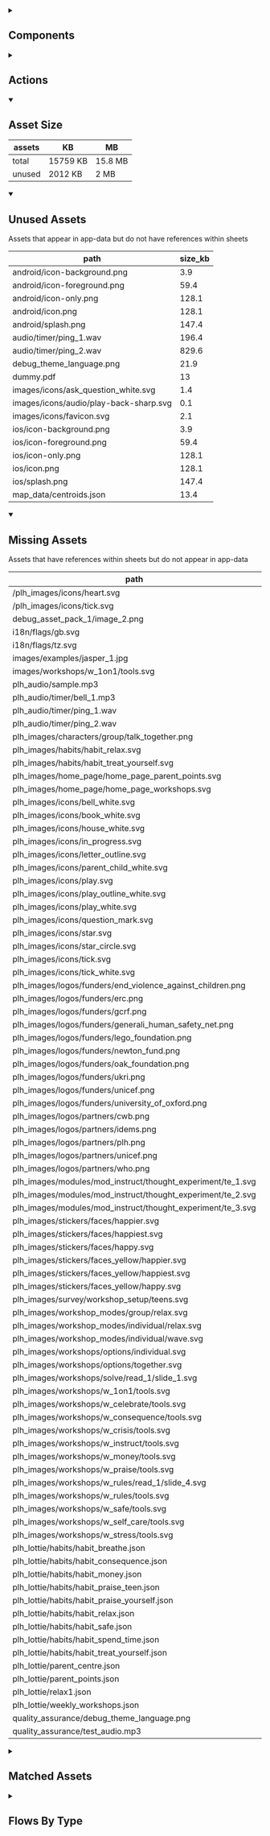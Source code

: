 <details >
<summary><h2>Components</h2></summary>

| type | count |
| --- | --- |
| accordion | 4 |
| advanced_dashed_box | 2 |
| animated_section | 5 |
| animated_slides | 1 |
| audio | 14 |
| button | 181 |
| calendar | 1 |
| carousel | 7 |
| colour_palette | 1 |
| combo_box | 45 |
| dashed_box | 23 |
| data_items | 36 |
| debug_toggle | 1 |
| declare_field_default | 1 |
| declare_global_constant | 1 |
| display_grid | 3 |
| display_group | 111 |
| drawer | 1 |
| form | 8 |
| html | 4 |
| image | 22 |
| items | 45 |
| latex | 1 |
| lottie_animation | 11 |
| map | 1 |
| nav_group | 6 |
| navigation_bar | 6 |
| number_selector | 9 |
| odk_form | 1 |
| parent_point_box | 12 |
| parent_point_counter | 4 |
| pdf | 3 |
| progress_path | 2 |
| qr_code | 1 |
| radio_button_grid | 9 |
| radio_group | 74 |
| radio_group_grid | 5 |
| round_button | 15 |
| select_text | 5 |
| set_default | 1 |
| set_field | 26 |
| set_variable | 558 |
| simple_checkbox | 26 |
| slider | 32 |
| square_button | 8 |
| subtitle | 45 |
| task_card | 15 |
| task_progress_bar | 2 |
| template | 116 |
| text | 656 |
| text_area | 5 |
| text_box | 30 |
| text_bubble | 7 |
| tile_component | 22 |
| timer | 21 |
| title | 356 |
| toggle_bar | 35 |
| update_action_list | 2 |
| video | 3 |
| workshops_accordion | 2 |
</details>

<details >
<summary><h2>Actions</h2></summary>

| type | count |
| --- | --- |
| app_update | 3 |
| asset_pack | 2 |
| auth | 2 |
| download_assets | 1 |
| emit: @local.child_local_variable | 1 |
| emit: completed | 36 |
| emit: force_reload | 23 |
| emit: force_reprocess | 20 |
| emit: force_restart | 2 |
| emit: server_sync | 6 |
| emit: set_language | 4 |
| emit: set_skin | 1 |
| emit: set_theme | 2 |
| emit: translator_mode_toggle | 1 |
| emit: uncompleted | 12 |
| feedback | 9 |
| go_to | 49 |
| go_to_url | 5 |
| invalid_action | 1 |
| open_external | 2 |
| pop_up | 33 |
| process_template | 2 |
| reset_app | 1 |
| save_to_device | 2 |
| set_field | 97 |
| set_items | 2 |
| set_local | 17 |
| share | 6 |
| start_tour | 2 |
| task | 2 |
| track_event | 2 |
| user | 1 |
</details>

<details open>
<summary><h2>Asset Size</h2></summary>

| assets | KB | MB |
| --- | --- | --- |
| total | 15759 KB | 15.8 MB |
| unused | 2012 KB | 2 MB |
</details>

<details open>
<summary><h2>Unused Assets</h2></summary>

Assets that appear in app-data but do not have references within sheets

| path | size_kb |
| --- | --- |
| android/icon-background.png | 3.9 |
| android/icon-foreground.png | 59.4 |
| android/icon-only.png | 128.1 |
| android/icon.png | 128.1 |
| android/splash.png | 147.4 |
| audio/timer/ping_1.wav | 196.4 |
| audio/timer/ping_2.wav | 829.6 |
| debug_theme_language.png | 21.9 |
| dummy.pdf | 13 |
| images/icons/ask_question_white.svg | 1.4 |
| images/icons/audio/play-back-sharp.svg | 0.1 |
| images/icons/favicon.svg | 2.1 |
| ios/icon-background.png | 3.9 |
| ios/icon-foreground.png | 59.4 |
| ios/icon-only.png | 128.1 |
| ios/icon.png | 128.1 |
| ios/splash.png | 147.4 |
| map_data/centroids.json | 13.4 |
</details>

<details open>
<summary><h2>Missing Assets</h2></summary>

Assets that have references within sheets but do not appear in app-data

| path | count |
| --- | --- |
| /plh_images/icons/heart.svg | 33 |
| /plh_images/icons/tick.svg | 20 |
| debug_asset_pack_1/image_2.png | 1 |
| i18n/flags/gb.svg | 2 |
| i18n/flags/tz.svg | 2 |
| images/examples/jasper_1.jpg | 1 |
| images/workshops/w_1on1/tools.svg | 1 |
| plh_audio/sample.mp3 | 2 |
| plh_audio/timer/bell_1.mp3 | 2 |
| plh_audio/timer/ping_1.wav | 1 |
| plh_audio/timer/ping_2.wav | 1 |
| plh_images/characters/group/talk_together.png | 1 |
| plh_images/habits/habit_relax.svg | 3 |
| plh_images/habits/habit_treat_yourself.svg | 1 |
| plh_images/home_page/home_page_parent_points.svg | 1 |
| plh_images/home_page/home_page_workshops.svg | 1 |
| plh_images/icons/bell_white.svg | 3 |
| plh_images/icons/book_white.svg | 3 |
| plh_images/icons/house_white.svg | 3 |
| plh_images/icons/in_progress.svg | 7 |
| plh_images/icons/letter_outline.svg | 1 |
| plh_images/icons/parent_child_white.svg | 3 |
| plh_images/icons/play.svg | 2 |
| plh_images/icons/play_outline_white.svg | 2 |
| plh_images/icons/play_white.svg | 1 |
| plh_images/icons/question_mark.svg | 2 |
| plh_images/icons/star.svg | 18 |
| plh_images/icons/star_circle.svg | 2 |
| plh_images/icons/tick.svg | 1 |
| plh_images/icons/tick_white.svg | 7 |
| plh_images/logos/funders/end_violence_against_children.png | 1 |
| plh_images/logos/funders/erc.png | 1 |
| plh_images/logos/funders/gcrf.png | 1 |
| plh_images/logos/funders/generali_human_safety_net.png | 1 |
| plh_images/logos/funders/lego_foundation.png | 1 |
| plh_images/logos/funders/newton_fund.png | 1 |
| plh_images/logos/funders/oak_foundation.png | 1 |
| plh_images/logos/funders/ukri.png | 1 |
| plh_images/logos/funders/unicef.png | 1 |
| plh_images/logos/funders/university_of_oxford.png | 1 |
| plh_images/logos/partners/cwb.png | 1 |
| plh_images/logos/partners/idems.png | 1 |
| plh_images/logos/partners/plh.png | 1 |
| plh_images/logos/partners/unicef.png | 1 |
| plh_images/logos/partners/who.png | 1 |
| plh_images/modules/mod_instruct/thought_experiment/te_1.svg | 2 |
| plh_images/modules/mod_instruct/thought_experiment/te_2.svg | 1 |
| plh_images/modules/mod_instruct/thought_experiment/te_3.svg | 1 |
| plh_images/stickers/faces/happier.svg | 2 |
| plh_images/stickers/faces/happiest.svg | 2 |
| plh_images/stickers/faces/happy.svg | 2 |
| plh_images/stickers/faces_yellow/happier.svg | 4 |
| plh_images/stickers/faces_yellow/happiest.svg | 2 |
| plh_images/stickers/faces_yellow/happy.svg | 4 |
| plh_images/survey/workshop_setup/teens.svg | 1 |
| plh_images/workshop_modes/group/relax.svg | 3 |
| plh_images/workshop_modes/individual/relax.svg | 4 |
| plh_images/workshop_modes/individual/wave.svg | 11 |
| plh_images/workshops/options/individual.svg | 2 |
| plh_images/workshops/options/together.svg | 1 |
| plh_images/workshops/solve/read_1/slide_1.svg | 1 |
| plh_images/workshops/w_1on1/tools.svg | 1 |
| plh_images/workshops/w_celebrate/tools.svg | 1 |
| plh_images/workshops/w_consequence/tools.svg | 1 |
| plh_images/workshops/w_crisis/tools.svg | 1 |
| plh_images/workshops/w_instruct/tools.svg | 1 |
| plh_images/workshops/w_money/tools.svg | 1 |
| plh_images/workshops/w_praise/tools.svg | 1 |
| plh_images/workshops/w_rules/read_1/slide_4.svg | 1 |
| plh_images/workshops/w_rules/tools.svg | 1 |
| plh_images/workshops/w_safe/tools.svg | 1 |
| plh_images/workshops/w_self_care/tools.svg | 5 |
| plh_images/workshops/w_stress/tools.svg | 1 |
| plh_lottie/habits/habit_breathe.json | 1 |
| plh_lottie/habits/habit_consequence.json | 1 |
| plh_lottie/habits/habit_money.json | 1 |
| plh_lottie/habits/habit_praise_teen.json | 1 |
| plh_lottie/habits/habit_praise_yourself.json | 3 |
| plh_lottie/habits/habit_relax.json | 2 |
| plh_lottie/habits/habit_safe.json | 1 |
| plh_lottie/habits/habit_spend_time.json | 1 |
| plh_lottie/habits/habit_treat_yourself.json | 1 |
| plh_lottie/parent_centre.json | 6 |
| plh_lottie/parent_points.json | 1 |
| plh_lottie/relax1.json | 1 |
| plh_lottie/weekly_workshops.json | 1 |
| quality_assurance/debug_theme_language.png | 1 |
| quality_assurance/test_audio.mp3 | 6 |
</details>

<details >
<summary><h2>Matched Assets</h2></summary>

Assets that are used within sheets and also can be found in the synced asset data

| path | size_kb | count |
| --- | --- | --- |
| audio/test_audio.mp3 | 43.4 | 6 |
| debug_asset_pack_1/image_1.png | 8.8 | 1 |
| debug_asset_pack_1/image_3.png | 9.6 | 1 |
| debug_asset_pack_1/image_4.png | 11.9 | 1 |
| example_pdf.pdf | 139.4 | 3 |
| images/avatar_1.png | 60.5 | 7 |
| images/example/110-536x354.jpg | 39.1 | 1 |
| images/example/344-536x354.jpg | 13.9 | 1 |
| images/example/408-536x354.jpg | 23.2 | 1 |
| images/example/423-536x354.jpg | 30.3 | 1 |
| images/example/circular.png | 15.7 | 5 |
| images/example/jasper_1.jpg | 527.3 | 22 |
| images/faces/happy.svg | 0.6 | 2 |
| images/faces/neutral.svg | 0.5 | 2 |
| images/faces/sad.svg | 1.1 | 2 |
| images/icons/audio/pause-sharp.svg | 0.1 | 1 |
| images/icons/audio/play-forward-sharp.svg | 0.1 | 1 |
| images/icons/audio/play-sharp.svg | 0.1 | 2 |
| images/icons/book_white.svg | 0.7 | 9 |
| images/icons/globe_blue.svg | 3.9 | 11 |
| images/icons/heart_blue.svg | 1.4 | 21 |
| images/icons/heart_outline.svg | 0.6 | 4 |
| images/icons/house_white.svg | 0.6 | 1 |
| images/icons/in_progress.svg | 1.1 | 8 |
| images/icons/leaf_blue.svg | 1.7 | 8 |
| images/icons/reader_blue.svg | 1.4 | 6 |
| images/icons/school_blue.svg | 1.6 | 8 |
| images/icons/star_white.svg | 1 | 1 |
| images/icons/tick.svg | 0.3 | 5 |
| images/icons/tick_white.svg | 0.3 | 14 |
| images/square_1.svg | 0.7 | 1 |
| images/square_2.svg | 1 | 1 |
| images/square_3.svg | 1 | 1 |
| images/square_4.svg | 1 | 1 |
| images/test_image.png | 2 | 2 |
| images/test_image_no_translations.png | 2.8 | 1 |
| lottie/blob_play_ball.json | 69.4 | 3 |
| map_data/ke.json | 10219.4 | 1 |
| map_data/population_and_boundaries.json | 4513.3 | 2 |
| odk_form.json | 8 | 1 |
</details>

<details >
<summary><h2>Flows By Type</h2></summary>

| type | subtype | total |
| --- | --- | --- |
| data_list |  | 25 |
| data_list | campaign_rows_debug | 6 |
| data_list | campaign_schedule | 1 |
| data_list | component_demo | 6 |
| data_list | debug | 20 |
| data_list | debug_lifecycle_actions | 1 |
| data_list | example_generator | 3 |
| data_list | example_list_override | 2 |
| data_list | example_pipe | 5 |
| data_list | example_sheet_defaults | 1 |
| data_list | generated | 13 |
| data_pipe | debug | 1 |
| data_pipe | example_pipe | 6 |
| data_pipe | generated | 2 |
| generator |  | 1 |
| generator | example_generator | 2 |
| global |  | 2 |
| global | debug | 9 |
| template |  | 46 |
| template | component_demo | 49 |
| template | debug | 307 |
| template | example_generator | 2 |
| template | example_hardcoded | 1 |
| template | example_list_override | 1 |
| template | example_sheet_defaults | 1 |
| tour | debug | 4 |
</details>